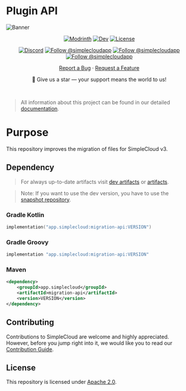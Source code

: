 # Plugin API

![Banner][banner]

<div align="center">

[![Modrinth][badge-modrinth]][modrinth]
[![Dev][badge-dev]][dev]
[![License][badge-license]][license]
<br>

[![Discord][badge-discord]][social-discord]
[![Follow @simplecloudapp][badge-x]][social-x]
[![Follow @simplecloudapp][badge-bluesky]][social-bluesky]
[![Follow @simplecloudapp][badge-youtube]][social-youtube]
<br>

[Report a Bug][issue-bug-report]
·
[Request a Feature][issue-feature-request]
<br>

🌟 Give us a star — your support means the world to us!
</div>
<br>

> All information about this project can be found in our detailed [documentation][docs-thisproject].

# Purpose

This repository improves the migration of files for SimpleCloud v3.

## Dependency

> For always up-to-date artifacts visit [dev artifacts][dev-artifacts] or [artifacts][artifacts].

> Note: If you want to use the dev version, you have to use the [snapshot repository][snapshots].

### Gradle Kotlin

```kt
implementation("app.simplecloud:migration-api:VERSION")
```

### Gradle Groovy

```groovy
implementation "app.simplecloud:migration-api:VERSION"
```

### Maven

```xml
<dependency>
    <groupId>app.simplecloud</groupId>
    <artifactId>migration-api</artifactId>
    <version>VERSION</version>
</dependency>
```

## Contributing

Contributions to SimpleCloud are welcome and highly appreciated. However, before you jump right into it, we would like
you to read our [Contribution Guide][docs-contribute].

## License

This repository is licensed under [Apache 2.0][license].


<!-- LINK GROUP -->

<!-- ✅ PLEASE EDIT -->

[banner]: https://raw.githubusercontent.com/simplecloudapp/branding/refs/heads/main/readme/banner/migration-api.png
[issue-bug-report]: https://github.com/simplecloudapii/migration-api/issues/new?labels=bug&projects=template=01_BUG-REPORT.yml&title=%5BBUG%5D+%3Ctitle%3E
[issue-feature-request]: https://github.com/simplecloudapii/migration-api/discussions/new?category=ideas

[docs-thisproject]: https://docs.simplecloud.app

[docs-contribute]: https://docs.simplecloud.app/contribute

[modrinth]: https://modrinth.com/organization/simplecloud

[dev]: https://repo.simplecloud.app/#/snapshots/app/simplecloud


[artifacts]: https://repo.simplecloud.app/#/snapshots/app/simplecloud

[dev-artifacts]: https://repo.simplecloud.app/#/snapshots/app/simplecloud

[badge-maven-central]: https://img.shields.io/maven-central/v/app.simplecloud.migration.api/migration-api?labelColor=18181b&style=flat-square&color=65a30d&label=Release

[badge-dev]: https://repo.simplecloud.app/api/badge/latest/snapshots/app/simplecloud/migration-api?name=Dev&style=flat-square&color=0ea5e9

<!-- ⛔ DON'T TOUCH -->

[license]: https://opensource.org/licenses/Apache-2.0

[snapshots]: https://repo.simplecloud.app/#/snapshots

[social-x]: https://x.com/simplecloudapp

[social-bluesky]: https://bsky.app/profile/simplecloud.app

[social-youtube]: https://www.youtube.com/@thesimplecloud9075

[social-discord]: https://discord.simplecloud.app

[badge-modrinth]: https://img.shields.io/badge/modrinth-18181b.svg?style=flat-square&logo=modrinth

[badge-license]: https://img.shields.io/badge/apache%202.0-blue.svg?style=flat-square&label=license&labelColor=18181b&style=flat-square&color=e11d48

[badge-discord]: https://img.shields.io/badge/Community_Discord-d95652.svg?style=flat-square&logo=discord&color=27272a

[badge-x]: https://img.shields.io/badge/Follow_@simplecloudapp-d95652.svg?style=flat-square&logo=x&color=27272a

[badge-bluesky]: https://img.shields.io/badge/Follow_@simplecloud.app-d95652.svg?style=flat-square&logo=bluesky&color=27272a

[badge-youtube]: https://img.shields.io/badge/youtube-d95652.svg?style=flat-square&logo=youtube&color=27272a